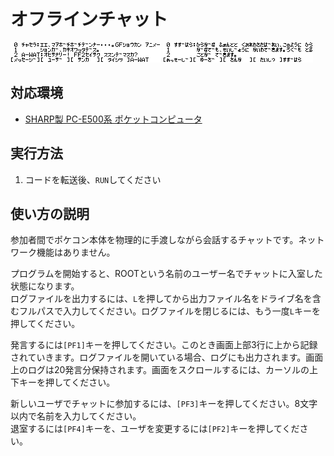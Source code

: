 オフラインチャット
==

![スクリーンショット1](./res/chat_00.gif)
![スクリーンショット2](./res/chat_01.gif)

対応環境
--

- [SHARP製 PC-E500系 ポケットコンピュータ](https://ja.wikipedia.org/wiki/%E3%83%9D%E3%82%B1%E3%83%83%E3%83%88%E3%82%B3%E3%83%B3%E3%83%94%E3%83%A5%E3%83%BC%E3%82%BF%E3%81%AE%E8%A3%BD%E5%93%81%E4%B8%80%E8%A6%A7#PC-E500%E7%B3%BB)

実行方法
--

1. コードを転送後、`RUN`してください

使い方の説明
--

参加者間でポケコン本体を物理的に手渡しながら会話するチャットです。ネットワーク機能はありません。

プログラムを開始すると、ROOTという名前のユーザー名でチャットに入室した状態になります。<br>
ログファイルを出力するには、`L`を押してから出力ファイル名をドライブ名を含むフルパスで入力してください。ログファイルを閉じるには、もう一度`L`キーを押してください。

発言するには`[PF1]`キーを押してください。このとき画面上部3行に上から記録されていきます。ログファイルを開いている場合、ログにも出力されます。画面上のログは20発言分保持されます。画面をスクロールするには、カーソルの上下キーを押してください。

新しいユーザでチャットに参加するには、`[PF3]`キーを押してください。8文字以内で名前を入力してください。<br>
退室するには`[PF4]`キーを、ユーザを変更するには`[PF2]`キーを押してください。

